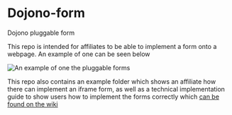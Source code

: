 # Dojono-form
Dojono pluggable form


This repo is intended for affiliates to be able to implement a form onto a webpage. An example of one can be seen below

![An example of one the pluggable forms](http://jack.dojono.co.uk/flexytechimages/embeddedform.jpg)


This repo also contains an example folder which shows an affiliate how there can implement an iframe form, as well as a technical implementation guide to show users how to implement the forms correctly which [can be found on the wiki](https://github.com/quiddihub/dojono-form/wiki)

